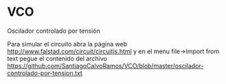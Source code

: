 # VCO
Oscilador controlado por tensión

Para simular el circuito abra la página web http://www.falstad.com/circuit/circuitjs.html y en el menu file->Import from text pegue el contenido del archivo https://github.com/SantiagoCalvoRamos/VCO/blob/master/oscilador-controlado-por-tension.txt
